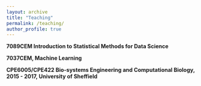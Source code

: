 ```yaml
---
layout: archive
title: "Teaching"
permalink: /teaching/
author_profile: true
---
```


**7089CEM Introduction to Statistical Methods for Data Science**

**7037CEM, Machine Learning**

**CPE6005/CPE422 Bio-systems Engineering and Computational Biology, 2015 - 2017, University of Sheffield**

